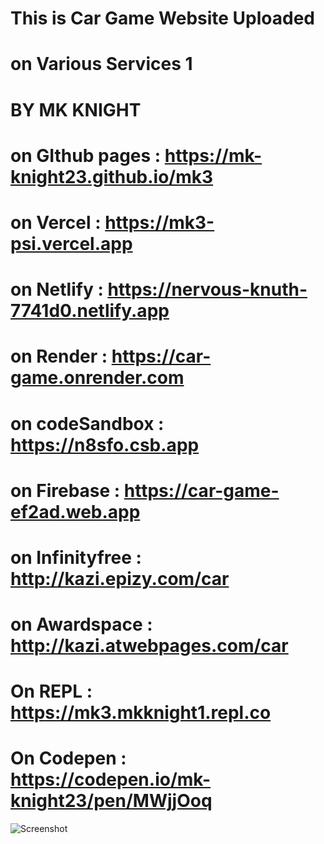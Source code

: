 # This is Car Game Website Uploaded 
# on Various Services 1

#    BY MK KNIGHT 

# on GIthub pages : https://mk-knight23.github.io/mk3

# on Vercel : https://mk3-psi.vercel.app

# on Netlify : https://nervous-knuth-7741d0.netlify.app

# on Render : https://car-game.onrender.com

# on codeSandbox : https://n8sfo.csb.app

# on Firebase : https://car-game-ef2ad.web.app

# on Infinityfree : http://kazi.epizy.com/car

# on Awardspace : http://kazi.atwebpages.com/car

# On REPL : https://mk3.mkknight1.repl.co

# On Codepen : https://codepen.io/mk-knight23/pen/MWjjOoq

![Screenshot](car-ss.png)
